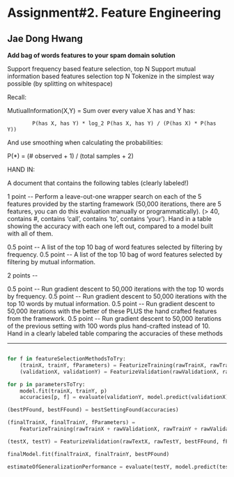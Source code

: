 # Assignment#2. Feature Engineering

## Jae Dong Hwang

**Add bag of words features to your spam domain solution**

Support frequency based feature selection, top N
Support mutual information based features selection top N
Tokenize in the simplest way possible (by splitting on whitespace)

Recall:

MutiualInformation(X,Y) = Sum over every value X has and Y has:

            P(has X, has Y) * log_2 P(has X, has Y) / (P(has X) * P(has Y))

And use smoothing when calculating the probabilities:

P(*) = (# observed + 1) / (total samples + 2)

HAND IN:

A document that contains the following tables (clearly labeled!)

1 point -- Perform a leave-out-one wrapper search on each of the 5 features provided by the starting framework (50,000 iterations, there are 5 features, you can do this evaluation manually or programmatically). (> 40, contains #, contains ‘call’, contains ‘to’, contains ‘your’). Hand in a table showing the accuracy with each one left out, compared to a model built with all of them.

0.5 point -- A list of the top 10 bag of word features selected by filtering by frequency.
0.5 point -- A list of the top 10 bag of word features selected by filtering by mutual information.

2 points --

0.5 point -- Run gradient descent to 50,000 iterations with the top 10 words by frequency.
0.5 point -- Run gradient descent to 50,000 iterations with the top 10 words by mutual information.
0.5 point -- Run gradient descent to 50,000 iterations with the better of these PLUS the hand crafted features from the framework.
0.5 point -- Run gradient descent to 50,000 iterations of the previous setting with 100 words plus hand-crafted instead of 10.
Hand in a clearly labeled table comparing the accuracies of these methods

***

```python

for f in featureSelectionMethodsToTry:
    (trainX, trainY, fParameters) = FeaturizeTraining(rawTrainX, rawTrainY, f)
    (validationX, validationY) = FeaturizeValidation(rawValidationX, rawValidationY, f, fParameters)

for p in parametersToTry:
    model.fit(trainX, trainY, p)
    accuracies[p, f] = evaluate(validationY, model.predict(validationX))

(bestPFound, bestFFound) = bestSettingFound(accuracies)

(finalTrainX, finalTrainY, fParameters) =
    FeaturizeTraining(rawTrainX + rawValidationX, rawTrainY + rawValidationY, bestFFound)

(testX, testY) = FeaturizeValidation(rawTextX, rawTestY, bestFFound, fParameters)

finalModel.fit(finalTrainX, finalTrainY, bestPFound)

estimateOfGeneralizationPerformance = evaluate(testY, model.predict(testX))

```